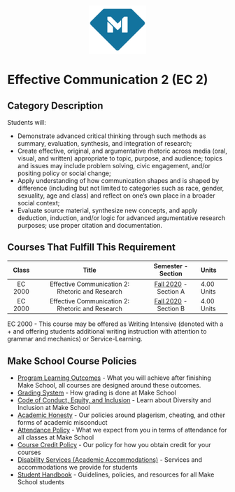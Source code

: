 <p align="center">
  <a href="https://www.makeschool.com">
      <img alt="Make School Logo" src="./Web/logo-icononly.svg" height="110">
  </a>
</p>

# Effective Communication 2 (EC 2)

## Category Description

Students will:

- Demonstrate advanced critical thinking through such methods as summary, evaluation, synthesis, and integration of research; 
- Create effective, original, and argumentative rhetoric across media (oral, visual, and written) appropriate to topic, purpose, and audience; topics and issues may include problem solving, civic engagement, and/or positing policy or social change;
- Apply understanding of how communication shapes and is shaped by difference (including but not limited to categories such as race, gender, sexuality, age and class) and reflect on one’s own place in a broader social context;
- Evaluate source material, synthesize new concepts, and apply deduction, induction, and/or logic for advanced argumentative research purposes; use proper citation and documentation.

## Courses That Fulfill This Requirement

| Class |          Title          |       Semester - Section       | Units |
|:-----:|:----------------------:|:---------------------------:|:--------|
|  EC 2000 |  Effective Communication 2: Rhetoric and Research | [Fall 2020] - Section A | 4.00 Units |
|  EC 2000 |  Effective Communication 2: Rhetoric and Research | [Fall 2020] - Section B | 4.00 Units |

EC 2000 - This course may be offered as Writing Intensive (denoted with a + and offering students additional writing instruction with attention to grammar and mechanics) or Service-Learning.

[Fall 2020]:https://drive.google.com/file/d/1t7QVBWNc8J_QEYtlLJbKFuD-DoZ8OIRO/view?usp=sharing


## Make School Course Policies

- [Program Learning Outcomes](https://make.sc/program-learning-outcomes) - What you will achieve after finishing Make School, all courses are designed around these outcomes.
- [Grading System](https://make.sc/grading-system) - How grading is done at Make School
- [Code of Conduct, Equity, and Inclusion](https://make.sc/code-of-conduct) - Learn about Diversity and Inclusion at Make School
- [Academic Honesty](https://make.sc/academic-honesty-policy) - Our policies around plagerism, cheating, and other forms of academic misconduct
- [Attendance Policy](https://make.sc/attendance-policy) - What we expect from you in terms of attendance for all classes at Make School
- [Course Credit Policy](https://make.sc/course-credit-policy) - Our policy for how you obtain credit for your courses
- [Disability Services (Academic Accommodations)](https://make.sc/disability-services) - Services and accommodations we provide for students
- [Student Handbook](https://make.sc/student-handbook) - Guidelines, policies, and resources for all Make School students
